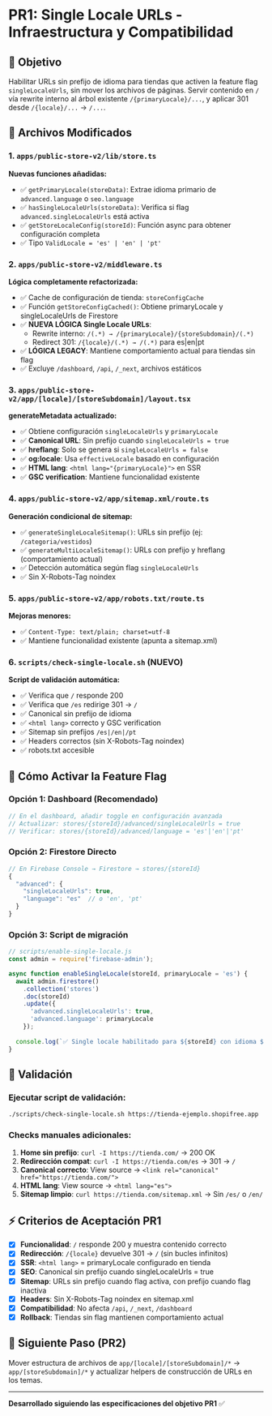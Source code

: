 # PR1: Single Locale URLs - Infraestructura y Compatibilidad

## 🎯 Objetivo
Habilitar URLs sin prefijo de idioma para tiendas que activen la feature flag `singleLocaleUrls`, sin mover los archivos de páginas. Servir contenido en `/` vía rewrite interno al árbol existente `/{primaryLocale}/...`, y aplicar 301 desde `/{locale}/...` → `/...`.

## 📁 Archivos Modificados

### 1. `apps/public-store-v2/lib/store.ts`
**Nuevas funciones añadidas:**
- ✅ `getPrimaryLocale(storeData)`: Extrae idioma primario de `advanced.language` o `seo.language`
- ✅ `hasSingleLocaleUrls(storeData)`: Verifica si flag `advanced.singleLocaleUrls` está activa
- ✅ `getStoreLocaleConfig(storeId)`: Función async para obtener configuración completa
- ✅ Tipo `ValidLocale = 'es' | 'en' | 'pt'`

### 2. `apps/public-store-v2/middleware.ts`
**Lógica completamente refactorizada:**
- ✅ Cache de configuración de tienda: `storeConfigCache`
- ✅ Función `getStoreConfigCached()`: Obtiene primaryLocale y singleLocaleUrls de Firestore
- ✅ **NUEVA LÓGICA Single Locale URLs**:
  - Rewrite interno: `/(.*) → /{primaryLocale}/{storeSubdomain}/(.*)` 
  - Redirect 301: `/{locale}/(.*) → /(.*)` para es|en|pt
- ✅ **LÓGICA LEGACY**: Mantiene comportamiento actual para tiendas sin flag
- ✅ Excluye `/dashboard`, `/api`, `/_next`, archivos estáticos

### 3. `apps/public-store-v2/app/[locale]/[storeSubdomain]/layout.tsx`
**generateMetadata actualizado:**
- ✅ Obtiene configuración `singleLocaleUrls` y `primaryLocale` 
- ✅ **Canonical URL**: Sin prefijo cuando `singleLocaleUrls = true`
- ✅ **hreflang**: Solo se genera si `singleLocaleUrls = false`
- ✅ **og:locale**: Usa `effectiveLocale` basado en configuración
- ✅ **HTML lang**: `<html lang="{primaryLocale}">` en SSR
- ✅ **GSC verification**: Mantiene funcionalidad existente

### 4. `apps/public-store-v2/app/sitemap.xml/route.ts`
**Generación condicional de sitemap:**
- ✅ `generateSingleLocaleSitemap()`: URLs sin prefijo (ej: `/categoria/vestidos`)
- ✅ `generateMultiLocaleSitemap()`: URLs con prefijo y hreflang (comportamiento actual)
- ✅ Detección automática según flag `singleLocaleUrls`
- ✅ Sin X-Robots-Tag noindex

### 5. `apps/public-store-v2/app/robots.txt/route.ts`
**Mejoras menores:**
- ✅ `Content-Type: text/plain; charset=utf-8`
- ✅ Mantiene funcionalidad existente (apunta a sitemap.xml)

### 6. `scripts/check-single-locale.sh` (NUEVO)
**Script de validación automática:**
- ✅ Verifica que `/` responde 200
- ✅ Verifica que `/es` redirige 301 → `/`
- ✅ Canonical sin prefijo de idioma
- ✅ `<html lang>` correcto y GSC verification
- ✅ Sitemap sin prefijos `/es|/en|/pt`
- ✅ Headers correctos (sin X-Robots-Tag noindex)
- ✅ robots.txt accesible

## 🚀 Cómo Activar la Feature Flag

### Opción 1: Dashboard (Recomendado)
```typescript
// En el dashboard, añadir toggle en configuración avanzada
// Actualizar: stores/{storeId}/advanced/singleLocaleUrls = true
// Verificar: stores/{storeId}/advanced/language = 'es'|'en'|'pt'
```

### Opción 2: Firestore Directo
```javascript
// En Firebase Console → Firestore → stores/{storeId}
{
  "advanced": {
    "singleLocaleUrls": true,
    "language": "es"  // o 'en', 'pt'
  }
}
```

### Opción 3: Script de migración
```javascript
// scripts/enable-single-locale.js
const admin = require('firebase-admin');

async function enableSingleLocale(storeId, primaryLocale = 'es') {
  await admin.firestore()
    .collection('stores')
    .doc(storeId)
    .update({
      'advanced.singleLocaleUrls': true,
      'advanced.language': primaryLocale
    });
  
  console.log(`✅ Single locale habilitado para ${storeId} con idioma ${primaryLocale}`);
}
```

## 🧪 Validación

### Ejecutar script de validación:
```bash
./scripts/check-single-locale.sh https://tienda-ejemplo.shopifree.app
```

### Checks manuales adicionales:
1. **Home sin prefijo**: `curl -I https://tienda.com/` → 200 OK
2. **Redirección compat**: `curl -I https://tienda.com/es` → 301 → `/`
3. **Canonical correcto**: View source → `<link rel="canonical" href="https://tienda.com/">`
4. **HTML lang**: View source → `<html lang="es">`
5. **Sitemap limpio**: `curl https://tienda.com/sitemap.xml` → Sin `/es/` o `/en/`

## ⚡ Criterios de Aceptación PR1

- [x] **Funcionalidad**: `/` responde 200 y muestra contenido correcto
- [x] **Redirección**: `/{locale}` devuelve 301 → `/` (sin bucles infinitos)
- [x] **SSR**: `<html lang>` = primaryLocale configurado en tienda
- [x] **SEO**: Canonical sin prefijo cuando singleLocaleUrls = true
- [x] **Sitemap**: URLs sin prefijo cuando flag activa, con prefijo cuando flag inactiva
- [x] **Headers**: Sin X-Robots-Tag noindex en sitemap.xml
- [x] **Compatibilidad**: No afecta `/api`, `/_next`, `/dashboard`
- [x] **Rollback**: Tiendas sin flag mantienen comportamiento actual

## 🔄 Siguiente Paso (PR2)
Mover estructura de archivos de `app/[locale]/[storeSubdomain]/*` → `app/[storeSubdomain]/*` y actualizar helpers de construcción de URLs en los temas.

---

**Desarrollado siguiendo las especificaciones del objetivo PR1** ✅
